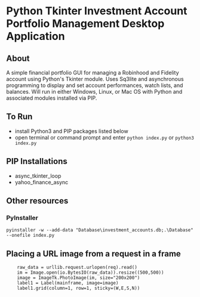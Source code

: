 
# Python Tkinter Investment Account Portfolio Management Desktop Application 

## About
A simple financial portfolio GUI for managing a Robinhood and Fidelity account using Python's Tkinter module. Uses Sq3lite and asynchronous programming to display and set account performances, watch lists, and balances. Will run in either Windows, Linux, or Mac OS with Python and associated modules installed via PIP.

## To Run
- install Python3 and PIP packages listed below 
- open terminal or command prompt and enter `python index.py` or `python3 index.py`

## PIP Installations
- async_tkinter_loop
- yahoo_finance_async

## Other resources

### PyInstaller
`pyinstaller -w --add-data "Database\investment_accounts.db;.\Database" --onefile index.py`

## Placing a URL image from a request in a frame
```req = urllib.request.Request("https://stockcharts.com/c-sc/sc?s=AAPL&p=W&b=5&g=0&i=t2656791252c&r=1645919909673",headers={'User-Agent': 'Mozilla/5.0'} )
    raw_data = urllib.request.urlopen(req).read()
    im = Image.open(io.BytesIO(raw_data)).resize((500,500))
    image = ImageTk.PhotoImage(im, size="200x200")
    label1 = Label(mainframe, image=image)
    label1.grid(column=1, row=1, sticky=(W,E,S,N))
```
